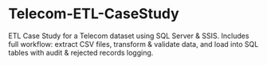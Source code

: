 # Telecom-ETL-CaseStudy
ETL Case Study for a Telecom dataset using SQL Server &amp; SSIS. Includes full workflow: extract CSV files, transform &amp; validate data, and load into SQL tables with audit &amp; rejected records logging.
